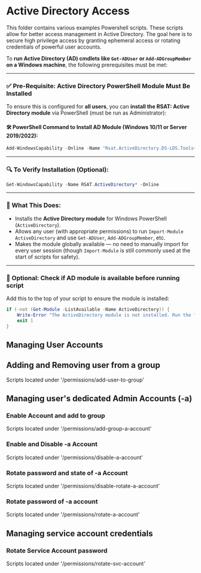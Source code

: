 # Active Directory Access

This folder contains various examples Powershell scripts.
These scripts allow for better access management in Active Directory. The goal here is to secure high privilege access by granting ephemeral access or rotating credentials of powerful user accounts.

To **run Active Directory (AD) cmdlets like `Get-ADUser` or `Add-ADGroupMember` on a Windows machine**, the following prerequisites must be met:

---

### ✅ **Pre-Requisite: Active Directory PowerShell Module Must Be Installed**

To ensure this is configured for **all users**, you can **install the RSAT: Active Directory module** via PowerShell (must be run as Administrator):

#### 🛠 PowerShell Command to Install AD Module (Windows 10/11 or Server 2019/2022):

```powershell
Add-WindowsCapability -Online -Name "Rsat.ActiveDirectory.DS-LDS.Tools~~~~0.0.1.0"
```

---

### 🔍 To Verify Installation (Optional):

```powershell
Get-WindowsCapability -Name RSAT.ActiveDirectory* -Online
```

---

### 🧠 What This Does:

* Installs the **Active Directory module** for Windows PowerShell (`ActiveDirectory`).
* Allows any user (with appropriate permissions) to run `Import-Module ActiveDirectory` and use `Get-ADUser`, `Add-ADGroupMember`, etc.
* Makes the module globally available — no need to manually import for every user session (though `Import-Module` is still commonly used at the start of scripts for safety).

---

### 🧪 Optional: Check if AD module is available before running script

Add this to the top of your script to ensure the module is installed:

```powershell
if (-not (Get-Module -ListAvailable -Name ActiveDirectory)) {
    Write-Error "The ActiveDirectory module is not installed. Run the following as admin:`nAdd-WindowsCapability -Online -Name 'Rsat.ActiveDirectory.DS-LDS.Tools~~~~0.0.1.0'"
    exit 1
}
```

## Managing User Accounts

## Adding and Removing user from a group

Scripts located under '/permissions/add-user-to-group'

## Managing user's dedicated Admin Accounts (-a)

### Enable Account and add to group

Scripts located under '/permissions/add-group-a-account'

### Enable and Disable -a Account

Scripts located under '/permissions/disable-a-account'

### Rotate password and state of -a Account

Scripts located under '/permissions/disable-rotate-a-account'

### Rotate password of -a account

Scripts located under '/permissions/rotate-a-account'

## Managing service account credentials

### Rotate Service Account password

Scripts located under '/permissions/rotate-svc-account'
